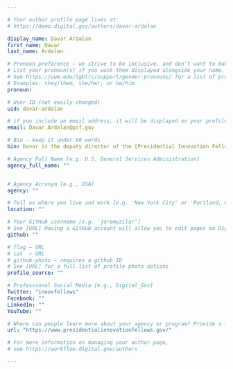 ```yaml
---

# Your author profile page lives at:
# https://demo.digital.gov/authors/davar-ardalan

display_name: Davar Ardalan
first_name: Davar
last_name: Ardalan

# Pronoun preference — we strive to be inclusive, and don’t want to make assumptions on a person’s first name (be it a gender-neutral name, or is one more common in languages other than English). Learn more http://www.MyPronouns.org
# List your pronoun(s) if you want them displayed alongside your name. Leave it blank and we'll use just your name.
# See https://uwm.edu/lgbtrc/support/gender-pronouns/ for a list of pronouns
# Examples: they/them, she/her, or he/him
pronoun:

# User ID (not easily changed)
uid: davar-ardalan

# if you include an email address, it will be displayed on your profile page
email: Davar.Ardalan@pif.gov

# Bio — keep it under 50 words
bio: Davar is the deputy director of the [Presidential Innovation Fellowship Program](https://www.presidentialinnovationfellows.gov/).

# Agency Full Name [e.g. U.S. General Services Administration]
agency_full_name: ""


# Agency Acronym [e.g., GSA]
agency: ""

# Tell us where you live and work [e.g. 'New York City' or 'Portland, OR']
location: ""

# Your GitHub username [e.g. 'jeremyzilar']
# See [URL] Having a GitHub account will allow you to edit pages on DigitalGov. The image used in your GitHub account can also be used to populate your digital.gov profile photo.
github: ""

# flag — URL
# cat  — URL
# github-photo — requires a github ID
# See [URL] for a full list of profile photo options
profile_source: ""

# Professional Social Media [e.g., Digital_Gov]
Twitter: "innovfellows"
Facebook: ""
LinkedIn: ""
YouTube: ""

# Where can people learn more about your agency or program? Provide a full URL [e.g. 'https://www.example.gov/']
url: "https://www.presidentialinnovationfellows.gov/"

# For more information on managing your author page,
# see https://workflow.digital.gov/authors

---
```

